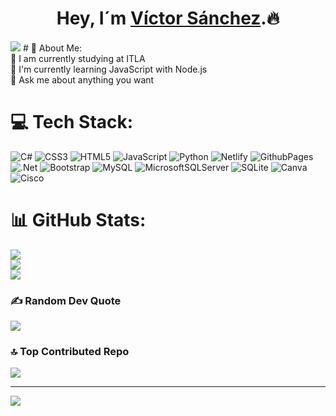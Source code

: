 <h1 align="center">Hey, I´m <a  href="https://github.com/TDWTheMaster">Víctor Sánchez</a>.🔥</h1>   
</div>

<img src="https://github.com/user-attachments/assets/6cb4848c-e2e2-4f10-857f-3f453cdf96be">
# 💫 About Me:
<br>🍂 I am currently studying at ITLA<br>🌱 I'm currently learning JavaScript with Node.js<br>💬 Ask me about anything you want


# 💻 Tech Stack:
![C#](https://img.shields.io/badge/c%23-%23239120.svg?style=for-the-badge&logo=csharp&logoColor=white) ![CSS3](https://img.shields.io/badge/css3-%231572B6.svg?style=for-the-badge&logo=css3&logoColor=white) ![HTML5](https://img.shields.io/badge/html5-%23E34F26.svg?style=for-the-badge&logo=html5&logoColor=white) ![JavaScript](https://img.shields.io/badge/javascript-%23323330.svg?style=for-the-badge&logo=javascript&logoColor=%23F7DF1E) ![Python](https://img.shields.io/badge/python-3670A0?style=for-the-badge&logo=python&logoColor=ffdd54) ![Netlify](https://img.shields.io/badge/netlify-%23000000.svg?style=for-the-badge&logo=netlify&logoColor=#00C7B7) ![GithubPages](https://img.shields.io/badge/github%20pages-121013?style=for-the-badge&logo=github&logoColor=white) ![.Net](https://img.shields.io/badge/.NET-5C2D91?style=for-the-badge&logo=.net&logoColor=white) ![Bootstrap](https://img.shields.io/badge/bootstrap-%238511FA.svg?style=for-the-badge&logo=bootstrap&logoColor=white) ![MySQL](https://img.shields.io/badge/mysql-%2300000f.svg?style=for-the-badge&logo=mysql&logoColor=white) ![MicrosoftSQLServer](https://img.shields.io/badge/Microsoft%20SQL%20Server-CC2927?style=for-the-badge&logo=microsoft%20sql%20server&logoColor=white) ![SQLite](https://img.shields.io/badge/sqlite-%2307405e.svg?style=for-the-badge&logo=sqlite&logoColor=white) ![Canva](https://img.shields.io/badge/Canva-%2300C4CC.svg?style=for-the-badge&logo=Canva&logoColor=white) ![Cisco](https://img.shields.io/badge/cisco-%23049fd9.svg?style=for-the-badge&logo=cisco&logoColor=black)
# 📊 GitHub Stats:
![](https://github-readme-stats.vercel.app/api?username=TDWTheMaster&theme=dark&hide_border=false&include_all_commits=false&count_private=false)<br/>
![](https://github-readme-streak-stats.herokuapp.com/?user=TDWTheMaster&theme=dark&hide_border=false)<br/>
![](https://github-readme-stats.vercel.app/api/top-langs/?username=TDWTheMaster&theme=dark&hide_border=false&include_all_commits=false&count_private=false&layout=compact)

### ✍️ Random Dev Quote
![](https://quotes-github-readme.vercel.app/api?type=horizontal&theme=dark)

### 🔝 Top Contributed Repo
![](https://github-contributor-stats.vercel.app/api?username=TDWTheMaster&limit=5&theme=dark&combine_all_yearly_contributions=true)

---
[![](https://visitcount.itsvg.in/api?id=TDWTheMaster&icon=0&color=0)](https://visitcount.itsvg.in)

<!-- Proudly created with GPRM ( https://gprm.itsvg.in ) -->


